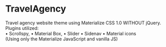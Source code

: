 # TravelAgency

Travel agency website theme using Materialize CSS 1.0 WITHOUT jQuery. 
<br>
Plugins utilized:
<br>
• Scrollspy, 
• Material Box, 
• Slider
• Sidenav
• Material icons
<br>
(Using only the Materialize JavaScript and vanilla JS)